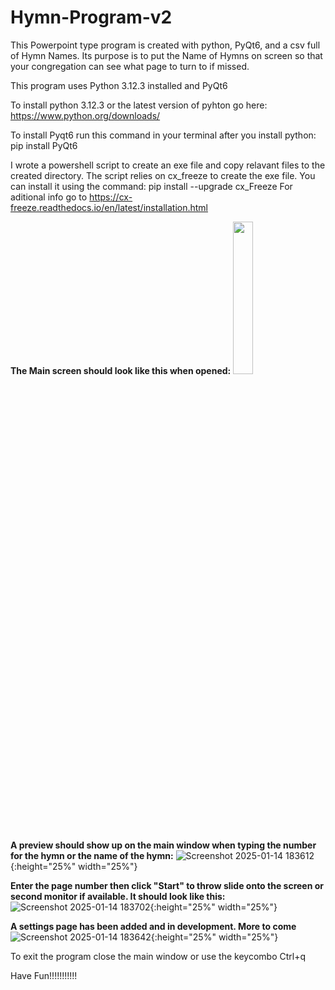 # Hymn-Program-v2
This Powerpoint type program is created with python, PyQt6, and  a csv full of Hymn Names. Its purpose is to put the Name of Hymns on screen so that your congregation can see what page to turn to if missed.

This program uses Python 3.12.3 installed and PyQt6

To install python 3.12.3 or the latest version of pyhton go here: https://www.python.org/downloads/

To install Pyqt6 run this command in your terminal after you install python: pip install PyQt6

I wrote a powershell script to create an exe file and copy relavant files to the created directory.
The script relies on cx_freeze to create the exe file. 
You can install it using the command: pip install --upgrade cx_Freeze
For aditional info go to https://cx-freeze.readthedocs.io/en/latest/installation.html

**The Main screen should look like this when opened:**
<img src="https://github.com/user-attachments/assets/f5e486a1-3914-44ad-b05c-99da34fe88ef" width="25%" height="25%">

**A preview should show up on the main window when typing the number for the hymn or the name of the hymn:**
![Screenshot 2025-01-14 183612](https://github.com/user-attachments/assets/e923a68a-e53a-4502-abe1-c3464ee6de3a){:height="25%" width="25%"}

**Enter the page number then click "Start" to throw slide onto the screen or second monitor if available. It should look like this:**
![Screenshot 2025-01-14 183702](https://github.com/user-attachments/assets/31e0544c-44e5-450d-a6c9-51c3264e58e9){:height="25%" width="25%"}

**A settings page has been added and in development. More to come**
![Screenshot 2025-01-14 183642](https://github.com/user-attachments/assets/321b4306-c67d-4bd3-88bf-224f1dd3ffe3){:height="25%" width="25%"}

To exit the program close the main window or use the keycombo Ctrl+q

Have Fun!!!!!!!!!!!

